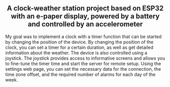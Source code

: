 
<h2 align="center">
 A clock-weather station project based on ESP32 with an e-paper display, powered by a battery and controlled by an accelerometer
</h2>

My goal was to implement a clock with a timer function that can be started by changing the position of the device. By changing the position of the clock, you can set a timer for a certain duration, as well as get detailed information about the weather. The device is also controlled using a joystick. The joystick provides access to informative screens and allows you to fine-tune the timer time and start the server for remote setup. Using the settings web page, you can set the necessary data for the connection, the time zone offset, and the required number of alarms for each day of the week.
